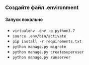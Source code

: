 ### Создайте файл .environment

#### Запуск локально
* `virtualenv .env -p python3.7`
* `source .env/bin/activate`
* `pip install -r requirements.txt`
* `python manage.py migrate`
* `python manage.py createsuperuser`
* `python manage.py runserver`
